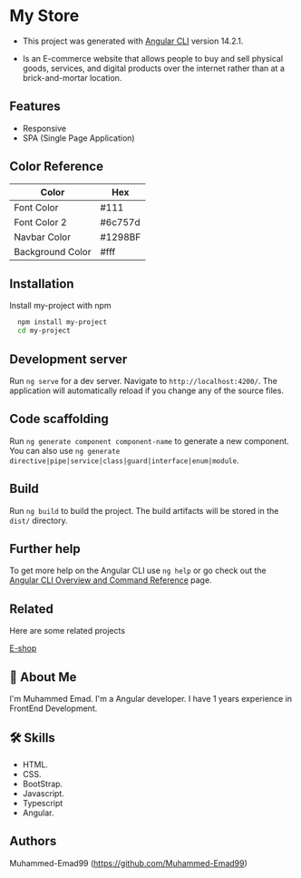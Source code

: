 # My Store

- This project was generated with [Angular CLI](https://github.com/angular/angular-cli) version 14.2.1.

- Is an E-commerce website that allows people to buy and sell physical goods, services, and digital products over the internet rather than at a brick-and-mortar location.

## Features

- Responsive
- SPA (Single Page Application)

## Color Reference

| Color             | Hex                                                                |
| ----------------- | ------------------------------------------------------------------ |
| Font Color |  #111 |
| Font Color 2 |  #6c757d |
| Navbar Color | #1298BF |
| Background Color | #fff |

## Installation

Install my-project with npm

```bash
  npm install my-project
  cd my-project
```

## Development server

Run `ng serve` for a dev server. Navigate to `http://localhost:4200/`. The application will automatically reload if you change any of the source files.

## Code scaffolding

Run `ng generate component component-name` to generate a new component. You can also use `ng generate directive|pipe|service|class|guard|interface|enum|module`.

## Build

Run `ng build` to build the project. The build artifacts will be stored in the `dist/` directory.

## Further help

To get more help on the Angular CLI use `ng help` or go check out the [Angular CLI Overview and Command Reference](https://angular.io/cli) page.

## Related

Here are some related projects

[E-shop](https://github.com/Muhammed-Emad99/E-Shop)

## 🚀 About Me
I'm Muhammed Emad. I'm a Angular developer. I have 1 years experience
in FrontEnd Development.

## 🛠 Skills
- HTML.
- CSS.
- BootStrap.
- Javascript.
- Typescript
- Angular. 

## Authors
Muhammed-Emad99 (https://github.com/Muhammed-Emad99)
